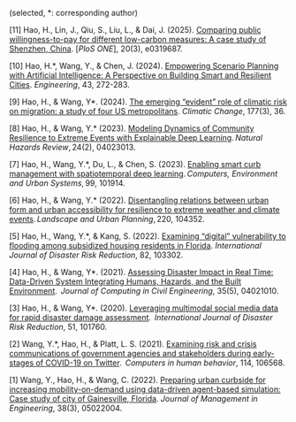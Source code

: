 (selected, *: corresponding author)

[11] Hao, H., Lin, J., Qiu, S., Liu, L., & Dai, J. (2025). [Comparing public willingness-to-pay for different low-carbon measures: A case study of Shenzhen, China](https://journals.plos.org/plosone/article?id=10.1371/journal.pone.0319687). [_PloS ONE_], 20(3), e0319687.

[10] Hao, H.*, Wang, Y., & Chen, J. (2024). [Empowering Scenario Planning with Artificial Intelligence: A Perspective on Building Smart and Resilient Cities]((https://www.sciencedirect.com/science/article/pii/S2095809924003813)). _Engineering_, 43, 272-283.

[9] Hao, H., & Wang, Y*. (2024). [The emerging “evident” role of climatic risk on migration: a study of four US metropolitans](https://link.springer.com/article/10.1007/s10584-024-03687-5). _Climatic Change_, 177(3), 36.

[8] Hao, H., & Wang, Y.* (2023). [Modeling Dynamics of Community Resilience to Extreme Events with Explainable Deep Learning](https://ascelibrary.org/doi/abs/10.1061/NHREFO.NHENG-1696). _Natural Hazards Review_, 24(2), 04023013. 

[7] Hao, H., Wang, Y.*, Du, L., & Chen, S. (2023). [Enabling smart curb management with spatiotemporal deep learning](https://www.sciencedirect.com/science/article/abs/pii/S0198971522001582). _Computers, Environment and Urban Systems_, 99, 101914.

[6] Hao, H., & Wang, Y.* (2022). [Disentangling relations between urban form and urban accessibility for resilience to extreme weather and climate events](https://www.sciencedirect.com/science/article/abs/pii/S0169204622000019). _Landscape and Urban Planning_, 220, 104352.

[5] Hao, H., Wang, Y.*, & Kang, S. (2022). [Examining “digital” vulnerability to flooding among subsidized housing residents in Florida](https://www.sciencedirect.com/science/article/abs/pii/S2212420922005210). _International Journal of Disaster Risk Reduction_, 82, 103302.

[4] Hao, H., & Wang, Y*. (2021). [Assessing Disaster Impact in Real Time: Data-Driven System Integrating Humans, Hazards, and the Built Environment](https://ascelibrary.org/doi/abs/10.1061/%28ASCE%29CP.1943-5487.0000970).  _Journal of Computing in Civil Engineering_,  35(5), 04021010.

[3] Hao, H., & Wang, Y*. (2020). [Leveraging multimodal social media data for rapid disaster damage assessment](https://www.sciencedirect.com/science/article/abs/pii/S2212420920312620).  _International Journal of Disaster Risk Reduction_, 51, 101760.

[2] Wang, Y.*, Hao, H., & Platt, L. S. (2021). [Examining risk and crisis communications of government agencies and stakeholders during early-stages of COVID-19 on Twitter](https://www.sciencedirect.com/science/article/pii/S0747563220303162).  _Computers in human behavior_,  114, 106568.

[1] Wang, Y., Hao, H., & Wang, C. (2022). [Preparing urban curbside for increasing mobility-on-demand using data-driven agent-based simulation: Case study of city of Gainesville, Florida](https://ascelibrary.org/doi/abs/10.1061/(ASCE)ME.1943-5479.0001021). _Journal of Management in Engineering_, 38(3), 05022004.
